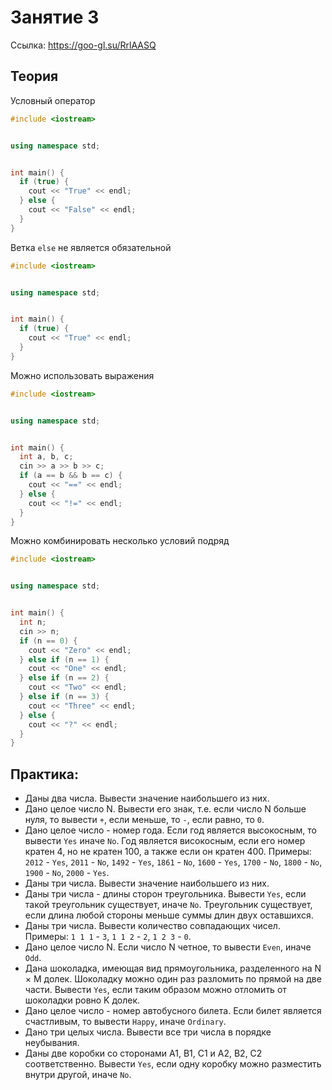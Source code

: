 # Занятие 3


Ссылка: https://goo-gl.su/RrlAASQ


## Теория


Условный оператор
``` C++
#include <iostream>


using namespace std;


int main() {
  if (true) {
    cout << "True" << endl;
  } else {
    cout << "False" << endl;
  }
}
```


Ветка `else` не является обязательной
``` C++
#include <iostream>


using namespace std;


int main() {
  if (true) {
    cout << "True" << endl;
  }
}
```


Можно использовать выражения
``` C++
#include <iostream>


using namespace std;


int main() {
  int a, b, c;
  cin >> a >> b >> c;
  if (a == b && b == c) {
    cout << "==" << endl;
  } else {
    cout << "!=" << endl;
  }
}

```


Можно комбинировать несколько условий подряд

``` C++
#include <iostream>


using namespace std;


int main() {
  int n;
  cin >> n;
  if (n == 0) {
    cout << "Zero" << endl;
  } else if (n == 1) {
    cout << "One" << endl;
  } else if (n == 2) {
    cout << "Two" << endl;
  } else if (n == 3) {
    cout << "Three" << endl;
  } else {
    cout << "?" << endl;
  }
}
```


## Практика:


* Даны два числа. Вывести значение наибольшего из них.
* Дано целое число N. Вывести его знак, т.е. если число N больше нуля, то вывести `+`, если меньше, то `-`, если равно, то `0`.
* Дано целое число - номер года. Если год является высокосным, то вывести `Yes` иначе `No`. Год является високосным, если его номер кратен 4, но не кратен 100, а также если он кратен 400. Примеры: `2012` - `Yes`, `2011` - `No`, `1492` - `Yes`, `1861` - `No`, `1600` - `Yes`, `1700` - `No`, `1800` - `No`, `1900` - `No`, `2000` - `Yes`.
* Даны три числа. Вывести значение наибольшего из них.
* Даны три числа - длины сторон треугольника. Вывести `Yes`, если такой треугольник существует, иначе `No`. Треугольник существует, если длина любой стороны меньше суммы длин двух оставшихся.
* Даны три числа. Вывести количество совпадающих чисел. Примеры: `1 1 1` - `3`, `1 1 2` - `2`, `1 2 3` - `0`.
* Дано целое число N. Если число N четное, то вывести `Even`, иначе `Odd`.
* Дана шоколадка, имеющая вид прямоугольника, разделенного на N × M долек. Шоколадку можно один раз разломить по прямой на две части. Вывести `Yes`, если таким образом можно отломить от шоколадки ровно K долек. 
* Дано целое число - номер автобусного билета. Если билет является счастливым, то вывести `Happy`, иначе `Ordinary`.
* Дано три целых числа. Вывести все три числа в порядке неубывания.
* Даны две коробки со сторонами A1, B1, C1 и A2, B2, C2 соответственно. Вывести `Yes`, если одну коробку можно разместить внутри другой, иначе `No`.
